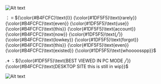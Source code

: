 ![Alt text](https://ik.imagekit.io/22tifjcqh/Untitled2_20251031121103.png)

⋮ ⌗ ${\color{#B4FCFC}\text{I}} {\color{#1DF5F5}\text{rarely}} {\color{#B4FCFC}\text{even}} {\color{#1DF5F5}\text{use}} {\color{#B4FCFC}\text{this}} {\color{#1DF5F5}\text{account}} {\color{#B4FCFC}\text{now}} {\color{#1DF5F5}\text{╱}} {\color{#B4FCFC}\text{lowkey}} {\color{#1DF5F5}\text{forgot}} {\color{#B4FCFC}\text{this}} {\color{#1DF5F5}\text{even}} {\color{#B4FCFC}\text{existed}} {\color{#1DF5F5}\text{whoooosspp}}$

.𖥔 ݁ ˖ ${\color{#1DF5F5}\text{BEST VIEWED IN PC MODE ╱}} {\color{#B4FCFC}\text{DESKTOP SITE this is still in wip}}$

![Alt text](https://ik.imagekit.io/22tifjcqh/Untitled2_20251031120956.png)
